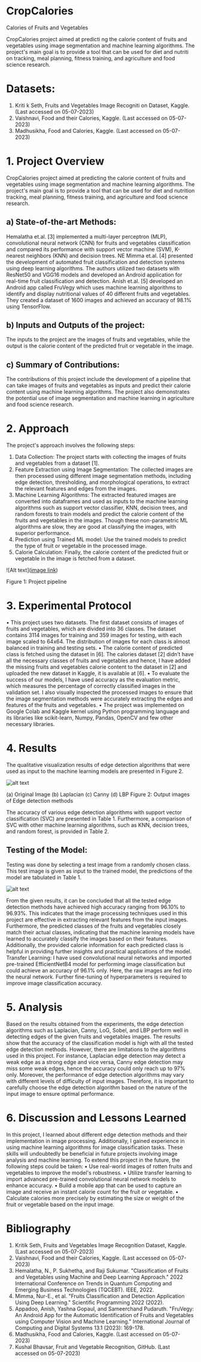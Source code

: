 # CropCalories
Calories of Fruits and Vegetables

CropCalories project aimed at predicti ng the calorie content of  fruits and vegetables using image segmentation and machine learning algorithms. The project's main goal is to provide a tool that can be  used  for  diet  and  nutriti on  tracking,  meal  planning,  fitness  training,  and  agriculture  and  food science research. 

# Datasets:
1.  Kriti k Seth,  Fruits and Vegetables Image Recogniti on Dataset, Kaggle. (Last accessed on 05-07-2023) 
2.  Vaishnavi, Food and their Calories, Kaggle. (Last accessed on 05-07-2023) 
3.  Madhusikha, Food and Calories, Kaggle. (Last accessed on 05-07-2023) 


# 1.	Project Overview
CropCalories project aimed at predicting the calorie content of fruits and vegetables using image segmentation and machine learning algorithms. The project's main goal is to provide a tool that can be used for diet and nutrition tracking, meal planning, fitness training, and agriculture and food science research.
## a)	State-of-the-art Methods:
Hemalatha et.al. [3] implemented a multi-layer perceptron (MLP), convolutional neural network (CNN) for fruits and vegetables classification and compared its performance with support vector machine (SVM), K-nearest neighbors (KNN) and decision trees. NE Mimma et.al. [4] presented the development of automated fruit classification and detection systems using deep learning algorithms. The authors utilized two datasets with ResNet50 and VGG16 models and developed an Android application for real-time fruit classification and detection. Anish et.al. [5] developed an Android app called FruVegy which uses machine learning algorithms to identify and display nutritional values of 40 different fruits and vegetables. They created a dataset of 1600 images and achieved an accuracy of 98.1% using TensorFlow.
## b)	Inputs and Outputs of the project: 
The inputs to the project are the images of fruits and vegetables, while the output is the calorie content of the predicted fruit or vegetable in the image.
## c)	Summary of Contributions: 
The contributions of this project include the development of a pipeline that can take images of fruits and vegetables as inputs and predict their calorie content using machine learning algorithms. The project also demonstrates the potential use of image segmentation and machine learning in agriculture and food science research.

# 2.	Approach
The project's approach involves the following steps:
1.	Data Collection: The project starts with collecting the images of fruits and vegetables from a dataset [1].
2.	Feature Extraction using Image Segmentation: The collected images are then processed using different image segmentation methods, including edge detection, thresholding, and morphological operations, to extract the relevant features and edges from the images.
3.	Machine Learning Algorithms: The extracted featured images are converted into dataframes and used as inputs to the machine learning algorithms such as support vector classifier, KNN, decision trees, and random forests to train models and predict the calorie content of the fruits and vegetables in the images. Though these non-parametric ML algorithms are slow, they are good at classifying the images, with superior performance.
4.	Prediction using Trained ML model: Use the trained models to predict the type of fruit or vegetable in the processed image.
5.	Calorie Calculation: Finally, the calorie content of the predicted fruit or vegetable in the image is fetched from a dataset. 


![Alt text]([image link](https://github.com/madhusikha/CropCalories/blob/main/project_pipeline.png))

Figure 1: Project pipeline

# 3.	Experimental Protocol
•	This project uses two datasets. The first dataset consists of images of fruits and vegetables, which are divided into 36 classes. The dataset contains 3114 images for training and 359 images for testing, with each image scaled to 64x64. The distribution of images for each class is almost balanced in training and testing sets.
•	The calorie content of predicted class is fetched using the dataset in [6]. The calories dataset [2] didn’t have all the necessary classes of fruits and vegetables and hence, I have added the missing fruits and vegetables calorie content to the dataset in [2] and uploaded the new dataset in Kaggle, it is available at [6].
•	To evaluate the success of our models, I have used accuracy as the evaluation metric, which measures the percentage of correctly classified images in the validation set. I also visually inspected the processed images to ensure that the image segmentation methods were accurately extracting the edges and features of the fruits and vegetables.
•	The project was implemented on Google Colab and Kaggle kernel using Python programming language and its libraries like scikit-learn, Numpy, Pandas, OpenCV and few other necessary libraries.

# 4.	Results
The qualitative visualization results of edge detection algorithms that were used as input to the machine learning models are presented in Figure 2. 

![alt text](https://github.com/[username]/[reponame]/blob/[branch]/image.jpg?raw=true)

(a) Original Image	(b) Laplacian 	(c) Canny	(d) LBP
Figure 2: Output images of Edge detection methods

The accuracy of various edge detection algorithms with support vector classification (SVC) are presented in Table 1. Furthermore, a comparison of SVC with other machine learning algorithms, such as KNN, decision trees, and random forest, is provided in Table 2.
## Testing of the Model:
Testing was done by selecting a test image from a randomly chosen class. This test image is given as input to the trained model, the predictions of the model are tabulated in Table 1.

![alt text](https://github.com/[username]/[reponame]/blob/[branch]/image.jpg?raw=true)

From the given results, it can be concluded that all the tested edge detection methods have achieved high accuracy ranging from 96.10% to 96.93%. This indicates that the image processing techniques used in this project are effective in extracting relevant features from the input images. Furthermore, the predicted classes of the fruits and vegetables closely match their actual classes, indicating that the machine learning models have learned to accurately classify the images based on their features. Additionally, the provided calorie information for each predicted class is helpful in providing further insights and practical applications of the model.
Transfer Learning:
I have used convolutional neural networks and imported pre-trained EfficientNetB4 model for performing image classification but could achieve an accuracy of 96.1% only. Here, the raw images are fed into the neural network. Further fine-tuning of hyperparameters is required to improve image classification accuracy.

# 5.	Analysis
Based on the results obtained from the experiments, the edge detection algorithms such as Laplacian, Canny, LoG, Sobel, and LBP perform well in detecting edges of the given fruits and vegetables images. The results show that the accuracy of the classification model is high with all the tested edge detection methods. 
However, there are limitations to the algorithms used in this project. For instance, Laplacian edge detection may detect a weak edge as a strong edge and vice versa, Canny edge detection may miss some weak edges, hence the accuracy could only reach up to 97% only. Moreover, the performance of edge detection algorithms may vary with different levels of difficulty of input images. Therefore, it is important to carefully choose the edge detection algorithm based on the nature of the input image to ensure optimal performance.

# 6.	Discussion and Lessons Learned
In this project, I learned about different edge detection methods and their implementation in image processing. Additionally, I gained experience in using machine learning algorithms for image classification tasks. These skills will undoubtedly be beneficial in future projects involving image analysis and machine learning.
To extend this project in the future, the following steps could be taken:
•	Use real-world images of rotten fruits and vegetables to improve the model's robustness.
•	Utilize transfer learning to import advanced pre-trained convolutional neural network models to enhance accuracy.
•	Build a mobile app that can be used to capture an image and receive an instant calorie count for the fruit or vegetable.
•	Calculate calories more precisely by estimating the size or weight of the fruit or vegetable based on the input image.

# Bibliography
1.	Kritik Seth, Fruits and Vegetables Image Recognition Dataset, Kaggle. (Last accessed on 05-07-2023)
2.	Vaishnavi, Food and their Calories, Kaggle. (Last accessed on 05-07-2023)
3.	Hemalatha, N., P. Sukhetha, and Raji Sukumar. "Classification of Fruits and Vegetables using Machine and Deep Learning Approach." 2022 International Conference on Trends in Quantum Computing and Emerging Business Technologies (TQCEBT). IEEE, 2022.
4.	Mimma, Nur-E., et al. "Fruits Classification and Detection Application Using Deep Learning." Scientific Programming 2022 (2022).
5.	Appadoo, Anish, Yashna Gopaul, and Sameerchand Pudaruth. "FruVegy: An Android App for the Automatic Identification of Fruits and Vegetables using Computer Vision and Machine Learning." International Journal of Computing and Digital Systems 13.1 (2023): 169-178.
6.	Madhusikha, Food and Calories, Kaggle. (Last accessed on 05-07-2023)
7.	Kushal Bhavsar, Fruit and Vegetable Recognition, GitHub. (Last accessed on 05-07-2023)
